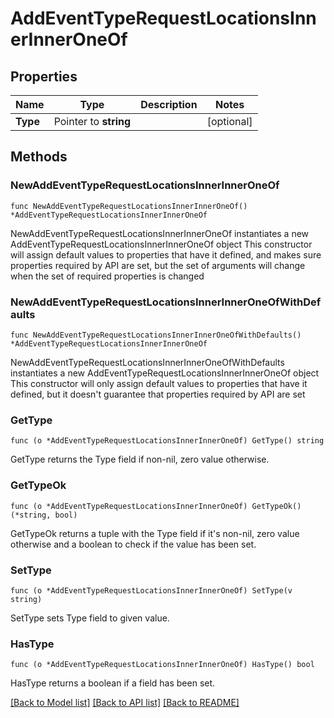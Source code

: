 # AddEventTypeRequestLocationsInnerInnerOneOf

## Properties

Name | Type | Description | Notes
------------ | ------------- | ------------- | -------------
**Type** | Pointer to **string** |  | [optional] 

## Methods

### NewAddEventTypeRequestLocationsInnerInnerOneOf

`func NewAddEventTypeRequestLocationsInnerInnerOneOf() *AddEventTypeRequestLocationsInnerInnerOneOf`

NewAddEventTypeRequestLocationsInnerInnerOneOf instantiates a new AddEventTypeRequestLocationsInnerInnerOneOf object
This constructor will assign default values to properties that have it defined,
and makes sure properties required by API are set, but the set of arguments
will change when the set of required properties is changed

### NewAddEventTypeRequestLocationsInnerInnerOneOfWithDefaults

`func NewAddEventTypeRequestLocationsInnerInnerOneOfWithDefaults() *AddEventTypeRequestLocationsInnerInnerOneOf`

NewAddEventTypeRequestLocationsInnerInnerOneOfWithDefaults instantiates a new AddEventTypeRequestLocationsInnerInnerOneOf object
This constructor will only assign default values to properties that have it defined,
but it doesn't guarantee that properties required by API are set

### GetType

`func (o *AddEventTypeRequestLocationsInnerInnerOneOf) GetType() string`

GetType returns the Type field if non-nil, zero value otherwise.

### GetTypeOk

`func (o *AddEventTypeRequestLocationsInnerInnerOneOf) GetTypeOk() (*string, bool)`

GetTypeOk returns a tuple with the Type field if it's non-nil, zero value otherwise
and a boolean to check if the value has been set.

### SetType

`func (o *AddEventTypeRequestLocationsInnerInnerOneOf) SetType(v string)`

SetType sets Type field to given value.

### HasType

`func (o *AddEventTypeRequestLocationsInnerInnerOneOf) HasType() bool`

HasType returns a boolean if a field has been set.


[[Back to Model list]](../README.md#documentation-for-models) [[Back to API list]](../README.md#documentation-for-api-endpoints) [[Back to README]](../README.md)


